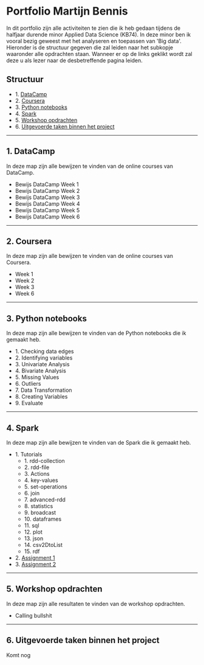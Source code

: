 # Portfolio Martijn Bennis

In dit portfolio zijn alle activiteiten te zien die ik heb gedaan tijdens de halfjaar durende minor Applied Data Science (KB74). In deze minor ben ik vooral bezig geweest met het analyseren en toepassen van 'Big data'. Hieronder is de structuur gegeven die zal leiden naar het subkopje waaronder alle opdrachten staan. Wanneer er op de links geklikt wordt zal deze u als lezer naar de desbetreffende pagina leiden.

## Structuur
* 1\. [DataCamp](#DataCamp)
* 2\. [Coursera](#Coursera)
* 3\. [Python notebooks](#Python_notebooks)
* 4\. [Spark](#Spark)
* 5\. [Workshop opdrachten](#Workshop_opdrachten)
* 6\. [Uitgevoerde taken binnen het project](#Uitgevoerde_taken_binnen_het_project)

---

## 1. DataCamp <a name="DataCamp"></a>
In deze map zijn alle bewijzen te vinden van de online courses van DataCamp.
* Bewijs DataCamp Week 1
* Bewijs DataCamp Week 2
* Bewijs DataCamp Week 3
* Bewijs DataCamp Week 4
* Bewijs DataCamp Week 5
* Bewijs DataCamp Week 6

---

## 2. Coursera <a name="Coursera"></a>
In deze map zijn alle bewijzen te vinden van de online courses van Coursera.
* Week 1
* Week 2
* Week 3
* Week 6

---

## 3. Python notebooks <a name="Python_notebooks"></a>
In deze map zijn alle bewijzen te vinden van de Python notebooks die ik gemaakt heb.
* 1\. Checking data edges
* 2\. Identifying variables
* 3\. Univariate Analysis
* 4\. Bivariate Analysis
* 5\. Missing Values
* 6\. Outliers
* 7\. Data Transformation
* 8\. Creating Variables
* 9\. Evaluate

---

## 4. Spark <a name="Spark"></a>
In deze map zijn alle bewijzen te vinden van de Spark die ik gemaakt heb.

* 1\. Tutorials
  * 1\. rdd-collection
  * 2\. rdd-file
  * 3\. Actions
  * 4\. key-values
  * 5\. set-operations
  * 6\. join
  * 7\. advanced-rdd
  * 8\. statistics
  * 9\. broadcast
  * 10\. dataframes
  * 11\. sql
  * 12\. plot
  * 13\. json
  * 14\. csv2DtoList
  * 15\. rdf
* 2\. [Assignment 1]()
* 3\. [Assignment 2]()


---

## 5. Workshop opdrachten <a name="Workshop_opdrachten"></a>
In deze map zijn alle resultaten te vinden van de workshop opdrachten.
* Calling bullshit

---

## 6. Uitgevoerde taken binnen het project <a name="Uitgevoerde_taken_binnen_het_project"></a>
Komt nog
